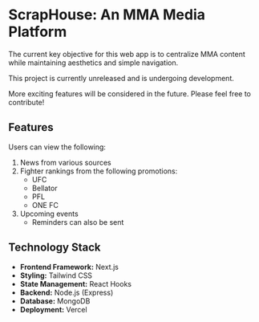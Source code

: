 # ScrapHouse: An MMA Media Platform
The current key objective for this web app is to centralize MMA content while maintaining aesthetics and simple navigation.  

This project is currently unreleased and is undergoing development. 
  
More exciting features will be considered in the future. Please feel free to contribute!

## Features
Users can view the following:
1. News from various sources
2. Fighter rankings from the following promotions:
    - UFC
    - Bellator
    - PFL
    - ONE FC
3. Upcoming events
    - Reminders can also be sent

## Technology Stack

- **Frontend Framework:** Next.js
- **Styling:** Tailwind CSS
- **State Management:** React Hooks
- **Backend:** Node.js (Express)
- **Database:** MongoDB
- **Deployment:** Vercel